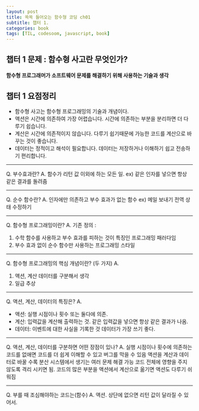```yaml
---
layout: post
title: 쏙쏙 들어오는 함수형 코딩 ch01
subtitle: 챕터 1. 
categories: book
tags: [TIL, codesoom, javascript, book]
---
```





## 챕터 1 문제 : 함수형 사고란 무엇인가?

#### 함수형 프로그래머가 소프트웨어 문제를 해결하기 위해 사용하는 기술과 생각

## 챕터 1 요점정리

- 함수형 사고는 함수형 프로그래밍의 기술과 개념이다.
- 액션은 시간에 의존하여 가장 어렵습니다. 시간에 의존하는 부분을 분리하면 더 다루기 쉽습니다.
- 계산은 시간에 의존적이지 않습니다. 다루기 쉽기때문에 가능한 코드를 계산으로 바꾸는 것이 좋습니다.
- 데이터는 정적이고 해석이 필요합니다. 데이터는 저장하거나 이해하기 쉽고 전송하기 편리합니다.


---

Q. 부수효과란?
A. 함수가 리턴 값 이외에 하는 모든 일.
ex) 같은 인자를 넣으면 항상 같은 결과를 돌려줌

---

Q. 순수 함수란?
A. 인자에만 의존하고 부수 효과가 없는 함수
ex) 메일 보내기 전역 상태 수정하기 

---

Q. 함수형 프로그래밍이란? 
A. 
기존 정의 : 
1. 수학 함수를 사용하고 부수 효과를 피하는 것이 특징인 프로그래밍 패러다임
2. 부수 효과 없이 순수 함수만 사용하는 프로그래밍 스타일
---

Q. 함수형 프로그래밍의 핵심 개념이란? (두 가지)
A. 
1. 액션, 계산 데이터를 구분해서 생각
2. 일급 추상

---

Q. 액션, 계산, 데이터의 특징은?
A.  
- 액션: 실행 시점이나 횟수 또는 둘다에 의존.
- 계산: 입력값을 계산해 출력하는 것. 같은 입력값을 넣으면 항상 같은 결과가 나옴.
- 데이터: 이벤트에 대한 사실을 기록한 것
데이터가 가장 쓰기 좋다.

---

Q. 액션, 계산, 데이터를 구분하면 어떤 장점이 있나?
A. 실행 시점이나 횟수에 의존하는 코드를 없애면 코드를 더 쉽게 이해할 수 있고 버그를 막을 수 있음
액션을 계산과 데이터로 바꿀 수록 분산 시스템에서 생기는 여러 문제 해결 가능
코드 전체에 영향을 주지 않도록 격리 시키면 됨.
코드의 많은 부분을 액션에서 계산으로 옮기면 액션도 다루기 쉬워짐

---

Q. 부를 때 조심해야하는 코드는(함수)
A. 액션. 상단에 없으면 리턴 값이 달라질 수 있어서.
